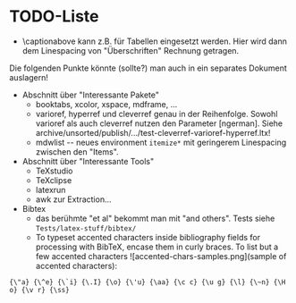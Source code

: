 # TODO-Liste

* \captionabove kann z.B. für Tabellen eingesetzt werden. Hier wird dann dem Linespacing von "Überschriften" Rechnung getragen.


Die folgenden Punkte könnte (sollte?) man auch in ein separates Dokument auslagern!

* Abschnitt über "Interessante Pakete"
  * booktabs, xcolor, xspace, mdframe, ...
  * varioref, hyperref und cleverref genau in der Reihenfolge. Sowohl varioref als auch cleverref nutzen den Parameter [ngerman].  Siehe archive/unsorted/publish/.../test-cleverref-varioref-hyperref.ltx!
  * mdwlist -- neues environment `itemize*` mit geringerem Linespacing zwischen den "Items".
* Abschnitt über "Interessante Tools"
  * TeXstudio
  * TeXclipse
  * latexrun
  * awk zur Extraction...
* Bibtex 
  * das berühmte "et al" bekommt man mit "and others". Tests siehe `Tests/latex-stuff/bibtex/`
  * To typeset accented characters inside bibliography fields for processing with BibTeX, encase them in curly braces. To list but a few accented characters ![accented-chars-samples.png](sample of accented characters):

~~~~
{\"a} {\^e} {\`i} {\.I} {\o} {\'u} {\aa} {\c c} {\u g} {\l} {\~n} {\H o} {\v r} {\ss}
~~~~

